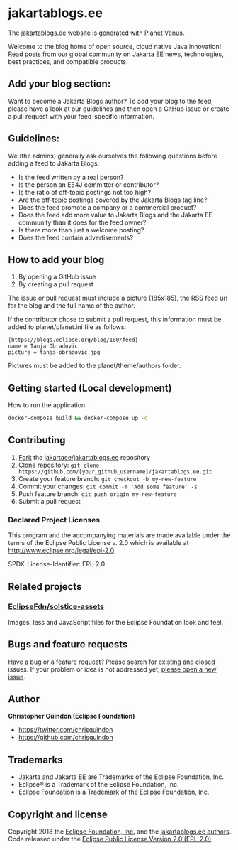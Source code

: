 # jakartablogs.ee

The [jakartablogs.ee](https://jakartablogs.ee) website is generated with [Planet Venus](https://github.com/rubys/venus).

Welcome to the blog home of open source, cloud native Java innovation! Read posts from our global community on Jakarta EE news, 
technologies, best practices, and compatible products.

## Add your blog section:
Want to become a Jakarta Blogs author? To add your blog to the feed, please have a look at our guidelines and then open a GitHub issue or create a pull request with your feed-specific information.

## Guidelines:

We (the admins) generally ask ourselves the following questions before adding a feed to Jakarta Blogs:

* Is the feed written by a real person?
* Is the person an EE4J committer or contributor?
* Is the ratio of off-topic postings not too high?
* Are the off-topic postings covered by the Jakarta Blogs tag line?
* Does the feed promote a company or a commercial product?
* Does the feed add more value to Jakarta Blogs and the Jakarta EE community than it does for the feed owner?
* Is there more than just a welcome posting?
* Does the feed contain advertisements?
 
## How to add your blog
1. By opening a GitHub issue
2. By creating a pull request

The issue or pull request must include a picture (185x185), the RSS feed url for the blog and the full name of the author.

If the contributor chose to submit a pull request, this information must be added to planet/planet.ini file as follows:

~~~~
[https://blogs.eclipse.org/blog/180/feed]
name = Tanja Obradovic
picture = tanja-obradovic.jpg
~~~~

Pictures must be added to the planet/theme/authors folder.

## Getting started (Local development)

How to run the application:

```bash
docker-compose build && docker-compose up -d
```

## Contributing

1. [Fork](https://help.github.com/articles/fork-a-repo/) the [jakartaee/jakartablogs.ee](https://github.com/jakartaee/jakartablogs.ee) repository
2. Clone repository: `git clone https://github.com/[your_github_username]/jakartablogs.ee.git`
3. Create your feature branch: `git checkout -b my-new-feature`
4. Commit your changes: `git commit -m 'Add some feature' -s`
5. Push feature branch: `git push origin my-new-feature`
6. Submit a pull request

### Declared Project Licenses

This program and the accompanying materials are made available under the terms
of the Eclipse Public License v. 2.0 which is available at
http://www.eclipse.org/legal/epl-2.0.

SPDX-License-Identifier: EPL-2.0

## Related projects

### [EclipseFdn/solstice-assets](https://github.com/EclipseFdn/solstice-assets)

Images, less and JavaScript files for the Eclipse Foundation look and feel.

## Bugs and feature requests

Have a bug or a feature request? Please search for existing and closed issues. If your problem or idea is not addressed yet, [please open a new issue](https://github.com/jakartaee/jakartablogs.ee/issues/new).

## Author

**Christopher Guindon (Eclipse Foundation)**

- <https://twitter.com/chrisguindon>
- <https://github.com/chrisguindon>

## Trademarks

* Jakarta and Jakarta EE are Trademarks of the Eclipse Foundation, Inc.
* Eclipse® is a Trademark of the Eclipse Foundation, Inc.
* Eclipse Foundation is a Trademark of the Eclipse Foundation, Inc.

## Copyright and license

Copyright 2018 the [Eclipse Foundation, Inc.](https://www.eclipse.org) and the [jakartablogs.ee authors](https://github.com/jakartaee/jakartablogs.ee/graphs/contributors). Code released under the [Eclipse Public License Version 2.0 (EPL-2.0)](https://github.com/jakartaee/jakartablogs.ee/blob/src/LICENSE).

